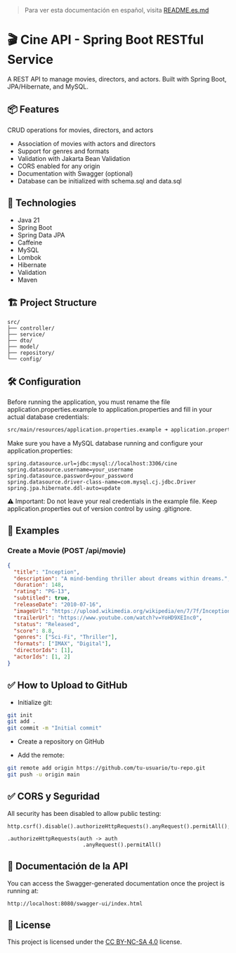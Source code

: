 > Para ver esta documentación en español, visita [README.es.md](README.es.md)

# 🎬 Cine API - Spring Boot RESTful Service

A REST API to manage movies, directors, and actors. Built with Spring Boot, JPA/Hibernate, and MySQL.

## 📦 Features

CRUD operations for movies, directors, and actors

- Association of movies with actors and directors
- Support for genres and formats
- Validation with Jakarta Bean Validation
- CORS enabled for any origin
- Documentation with Swagger (optional)
- Database can be initialized with schema.sql and data.sql
## 🚀 Technologies

- Java 21
- Spring Boot
- Spring Data JPA
- Caffeine
- MySQL
- Lombok
- Hibernate
- Validation
- Maven

## 🏗️ Project Structure
```
src/
├── controller/
├── service/
├── dto/
├── model/
├── repository/
└── config/
```

## 🛠️ Configuration

Before running the application, you must rename the file application.properties.example to application.properties and fill in your actual database credentials:

```bash
src/main/resources/application.properties.example ➜ application.properties
```

Make sure you have a MySQL database running and configure your application.properties:
```properties
spring.datasource.url=jdbc:mysql://localhost:3306/cine
spring.datasource.username=your_username
spring.datasource.password=your_password
spring.datasource.driver-class-name=com.mysql.cj.jdbc.Driver
spring.jpa.hibernate.ddl-auto=update
```
⚠️ Important: Do not leave your real credentials in the example file. Keep application.properties out of version control by using .gitignore.

## 📸 Examples

### Create a Movie (POST /api/movie)

```json
{
  "title": "Inception",
  "description": "A mind-bending thriller about dreams within dreams.",
  "duration": 148,
  "rating": "PG-13",
  "subtitled": true,
  "releaseDate": "2010-07-16",
  "imageUrl": "https://upload.wikimedia.org/wikipedia/en/7/7f/Inception_ver3.jpg",
  "trailerUrl": "https://www.youtube.com/watch?v=YoHD9XEInc0",
  "status": "Released",
  "score": 8.8,
  "genres": ["Sci-Fi", "Thriller"],
  "formats": ["IMAX", "Digital"],
  "directorIds": [1],
  "actorIds": [1, 2]
}
```

## ✅ How to Upload to GitHub
- Initialize git:

```bash
git init
git add .
git commit -m "Initial commit"
```

- Create a repository on GitHub

- Add the remote:

```bash
git remote add origin https://github.com/tu-usuario/tu-repo.git
git push -u origin main
```

## ✅ CORS y Seguridad

All security has been disabled to allow public testing:

```
http.csrf().disable().authorizeHttpRequests().anyRequest().permitAll();
```
```
.authorizeHttpRequests(auth -> auth
                        .anyRequest().permitAll()
```

## 📌 Documentación de la API
You can access the Swagger-generated documentation once the project is running at:
```
http://localhost:8080/swagger-ui/index.html
```

## 🪪 License

This project is licensed under the [CC BY-NC-SA 4.0](https://creativecommons.org/licenses/by-nc-sa/4.0/) license.
